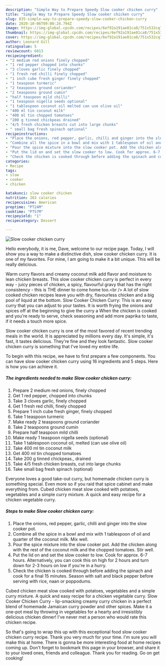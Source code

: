 ```yaml
---
description: "Simple Way to Prepare Speedy Slow cooker chicken curry"
title: "Simple Way to Prepare Speedy Slow cooker chicken curry"
slug: 835-simple-way-to-prepare-speedy-slow-cooker-chicken-curry
date: 2020-10-06T09:00:24.794Z
image: https://img-global.cpcdn.com/recipes/6ef92a191ae81ca8/751x532cq70/slow-cooker-chicken-curry-recipe-main-photo.jpg
thumbnail: https://img-global.cpcdn.com/recipes/6ef92a191ae81ca8/751x532cq70/slow-cooker-chicken-curry-recipe-main-photo.jpg
cover: https://img-global.cpcdn.com/recipes/6ef92a191ae81ca8/751x532cq70/slow-cooker-chicken-curry-recipe-main-photo.jpg
author: Leonard Gill
ratingvalue: 5
reviewcount: 6013
recipeingredient:
- "2 medium red onions finely chopped"
- "1 red pepper chopped into chunks"
- "3 cloves garlic finely chopped"
- "1 fresh red chilli finely chopped"
- "1 inch cube fresh ginger finely chopped"
- "1 teaspoon turmeric"
- "2 teaspoons ground coriander"
- "2 teaspoons ground cumin"
- "half teaspoon mild chilli"
- "1 teaspoon nigella seeds optional"
- "1 tablespoon coconut oil melted can use olive oil"
- "400 ml tin coconut milk"
- "400 ml tin chopped tomatoes"
- "200 g tinned chickpeas drained"
- "4/5 fresh chicken breasts cut into large chunks"
- " small bag fresh spinach optional"
recipeinstructions:
- "Place the onions, red pepper, garlic, chilli and ginger into the slow cooker pot."
- "Combine all the spice in a bowl and mix with 1 tablespoon of oil and quarter of the coconut milk. Mix well."
- "Pour the spice mixture into the slow cooker pot. Add the chicken along with the rest of the coconut milk and the chopped tomatoes. Stir well."
- "Put the lid on and set the slow cooker to low. Cook for approx. 6-7 hours. Alternatively, you can cook this on high for 2 hours and turn down for 2-3 hours on low if you&#39;re in a hurry."
- "Check the chicken is cooked through before adding the spinach and cook for a final 15 minutes. Season with salt and black pepper before serving with rice, naan or poppodums."
categories:
- Recipe
tags:
- slow
- cooker
- chicken

katakunci: slow cooker chicken 
nutrition: 263 calories
recipecuisine: American
preptime: "PT24M"
cooktime: "PT57M"
recipeyield: "1"
recipecategory: Dessert

---
```



![Slow cooker chicken curry](https://img-global.cpcdn.com/recipes/6ef92a191ae81ca8/751x532cq70/slow-cooker-chicken-curry-recipe-main-photo.jpg)

Hello everybody, it is me, Dave, welcome to our recipe page. Today, I will show you a way to make a distinctive dish, slow cooker chicken curry. It is one of my favorites. For mine, I am going to make it a bit unique. This will be really delicious.

Warm curry flavors and creamy coconut milk add flavor and moisture to lean chicken breasts. This slow cooker chicken curry is perfect in every way - juicy pieces of chicken, a spicy, flavourful gravy that has the right consistency - this is THE dinner to come home too.&lt;br /&gt; A lot of slow cooked chicken recipes leave you with dry, flavourless chicken and a big pool of liquid at the bottom. Slow Cooker Chicken Curry: This is an easy curry that you can adjust to your tastes. It is worth frying the onions and spices off at the beginning to give the curry a When the chicken is cooked and you&#39;re ready to serve, check seasoning and add more paprika to taste, if it needs a touch more spice.

Slow cooker chicken curry is one of the most favored of recent trending meals in the world. It is appreciated by millions every day. It's simple, it's fast, it tastes delicious. They're fine and they look fantastic. Slow cooker chicken curry is something that I've loved my entire life.


To begin with this recipe, we have to first prepare a few components. You can have slow cooker chicken curry using 16 ingredients and 5 steps. Here is how you can achieve it.

<!--inarticleads1-->

##### The ingredients needed to make Slow cooker chicken curry:

1. Prepare 2 medium red onions, finely chopped
1. Get 1 red pepper, chopped into chunks
1. Take 3 cloves garlic, finely chopped
1. Get 1 fresh red chilli, finely chopped
1. Prepare 1 inch cube fresh ginger, finely chopped
1. Take 1 teaspoon turmeric
1. Make ready 2 teaspoons ground coriander
1. Take 2 teaspoons ground cumin
1. Prepare half teaspoon mild chilli
1. Make ready 1 teaspoon nigella seeds (optional)
1. Take 1 tablespoon coconut oil, melted (can use olive oil)
1. Take 400 ml tin coconut milk
1. Get 400 ml tin chopped tomatoes
1. Take 200 g tinned chickpeas., drained
1. Take 4/5 fresh chicken breasts, cut into large chunks
1. Take  small bag fresh spinach (optional)


Everyone loves a good take-out curry, but homemade chicken curry is something special. Even more so if you raid that spice cabinet and make everything from. Cubed chicken meat slow cooked with potatoes, vegetables and a simple curry mixture. A quick and easy recipe for a chicken vegetable curry. 

<!--inarticleads2-->

##### Steps to make Slow cooker chicken curry:

1. Place the onions, red pepper, garlic, chilli and ginger into the slow cooker pot.
1. Combine all the spice in a bowl and mix with 1 tablespoon of oil and quarter of the coconut milk. Mix well.
1. Pour the spice mixture into the slow cooker pot. Add the chicken along with the rest of the coconut milk and the chopped tomatoes. Stir well.
1. Put the lid on and set the slow cooker to low. Cook for approx. 6-7 hours. Alternatively, you can cook this on high for 2 hours and turn down for 2-3 hours on low if you&#39;re in a hurry.
1. Check the chicken is cooked through before adding the spinach and cook for a final 15 minutes. Season with salt and black pepper before serving with rice, naan or poppodums.


Cubed chicken meat slow cooked with potatoes, vegetables and a simple curry mixture. A quick and easy recipe for a chicken vegetable curry. Slow Cooker Chicken Curry - lip-smacking creamy curry chicken in a perfect blend of homemade Jamaican curry powder and other spices. Make it a one-pot meal by throwing in vegetables for a hearty and irresistibly delicious chicken dinner! I&#39;ve never met a person who would rate this chicken recipe. 

So that's going to wrap this up with this exceptional food slow cooker chicken curry recipe. Thank you very much for your time. I'm sure you will make this at home. There is gonna be more interesting food at home recipes coming up. Don't forget to bookmark this page in your browser, and share it to your loved ones, friends and colleague. Thank you for reading. Go on get cooking!
